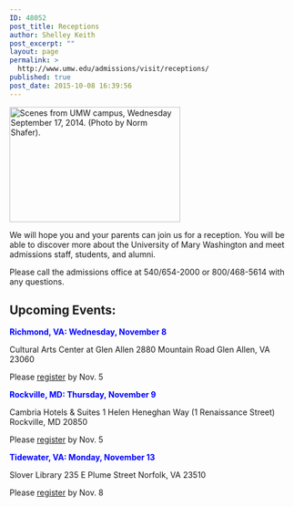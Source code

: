 ```yaml
---
ID: 48052
post_title: Receptions
author: Shelley Keith
post_excerpt: ""
layout: page
permalink: >
  http://www.umw.edu/admissions/visit/receptions/
published: true
post_date: 2015-10-08 16:39:56
---
```

<img class="alignright wp-image-48175 size-medium" src="http://www.umw.edu/admissions/wp-content/uploads/sites/6/2015/10/Monroe-students-300x202.jpg" alt="Scenes from UMW campus, Wednesday September 17, 2014. (Photo by Norm Shafer)." width="300" height="202" />

We will hope you and your parents can join us for a reception. You will be able to discover more about the University of Mary Washington and meet admissions staff, students, and alumni.
<p style="text-align: left">Please call the admissions office at 540/654-2000 or
800/468-5614 with any questions.</p>

<h2 style="text-align: left">Upcoming Events:</h2>
<span style="color: #0000ff"><strong>Richmond, VA: Wednesday, November 8</strong></span>

Cultural Arts Center at Glen Allen
2880 Mountain Road
Glen Allen, VA 23060

Please <a href="https://umw.askadmissions.net/Portal/EI/ViewDetails?gid=623577e41f552717f24ace9088883da13ca001">register</a> by Nov. 5

<span style="color: #0000ff"><strong>Rockville, MD: Thursday, November 9</strong></span>

Cambria Hotels &amp; Suites
1 Helen Heneghan Way (1 Renaissance Street)
Rockville, MD 20850

Please <a href="https://umw.askadmissions.net/Portal/EI/ViewDetails?gid=6235774dd71dbf200344348288a65ef05c33a0">register</a> by Nov. 5

<span style="color: #0000ff"><strong>Tidewater, VA: Monday, November 13</strong></span>

Slover Library
235 E Plume Street
Norfolk, VA 23510

Please <a href="https://umw.askadmissions.net/Portal/EI/ViewDetails?gid=623577eb95ada4935f431391b2a3c4ad3ac222">register</a> by Nov. 8